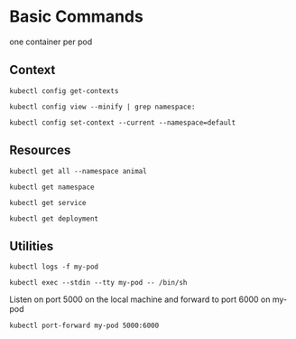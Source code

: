 # Basic Commands

one container per pod

## Context

```shell
kubectl config get-contexts
```

```shell
kubectl config view --minify | grep namespace:
```

```shell
kubectl config set-context --current --namespace=default
```

## Resources

```shell
kubectl get all --namespace animal
```

```shell
kubectl get namespace
```

```shell
kubectl get service
```

```shell
kubectl get deployment
```

## Utilities

```shell
kubectl logs -f my-pod
```

```shell
kubectl exec --stdin --tty my-pod -- /bin/sh 
```

Listen on port 5000 on the local machine and forward to port 6000 on my-pod
```shell
kubectl port-forward my-pod 5000:6000
```

